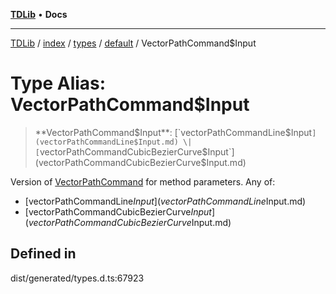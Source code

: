 [**TDLib**](../../../../../../README.md) • **Docs**

***

[TDLib](../../../../../../modules.md) / [index](../../../../../README.md) / [types](../../../README.md) / [default](../README.md) / VectorPathCommand$Input

# Type Alias: VectorPathCommand$Input

> **VectorPathCommand$Input**: [`vectorPathCommandLine$Input`](vectorPathCommandLine$Input.md) \| [`vectorPathCommandCubicBezierCurve$Input`](vectorPathCommandCubicBezierCurve$Input.md)

Version of [VectorPathCommand](VectorPathCommand.md) for method parameters.
Any of:
- [vectorPathCommandLine$Input](vectorPathCommandLine$Input.md)
- [vectorPathCommandCubicBezierCurve$Input](vectorPathCommandCubicBezierCurve$Input.md)

## Defined in

dist/generated/types.d.ts:67923
